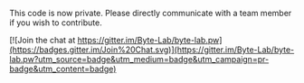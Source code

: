 This code is now private. Please directly communicate with a team member if you wish to contribute.

[![Join the chat at https://gitter.im/Byte-Lab/byte-lab.pw](https://badges.gitter.im/Join%20Chat.svg)](https://gitter.im/Byte-Lab/byte-lab.pw?utm_source=badge&utm_medium=badge&utm_campaign=pr-badge&utm_content=badge)
